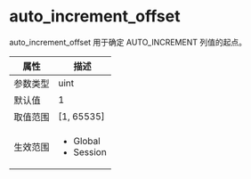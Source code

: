auto_increment_offset 
==========================================

auto_increment_offset 用于确定 AUTO_INCREMENT 列值的起点。


| **属性** |                                                   **描述**                                                   |
|--------|------------------------------------------------------------------------------------------------------------|
| 参数类型   | uint                                                                                                       |
| 默认值    | 1                                                                                                          |
| 取值范围   | \[1, 65535\]                                                                                               |
| 生效范围   | <ul><li>Global</li><li>Session</li></ul>     |



